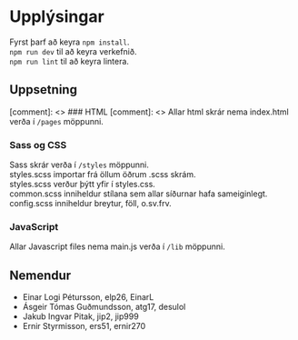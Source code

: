 # Upplýsingar
Fyrst þarf að keyra `npm install`. <br/>
`npm run dev` til að keyra verkefnið. <br/>
`npm run lint` til að keyra lintera.
## Uppsetning

[comment]: <> ### HTML
[comment]: <> Allar html skrár nema index.html verða í `/pages` möppunni.

### Sass og CSS
Sass skrár verða í `/styles` möppunni. <br/>
styles.scss importar frá öllum öðrum .scss skrám. <br/>
styles.scss verður þýtt yfir í styles.css. <br/>
common.scss inniheldur stílana sem allar síðurnar hafa sameiginlegt. <br/>
config.scss inniheldur breytur, föll, o.sv.frv.

### JavaScript
Allar Javascript files nema main.js verða í `/lib` möppunni.

## Nemendur
* Einar Logi Pétursson, elp26, EinarL
* Ásgeir Tómas Guðmundsson, atg17, desulol
* Jakub Ingvar Pitak, jip2, jip999
* Ernir Styrmisson, ers51, ernir270